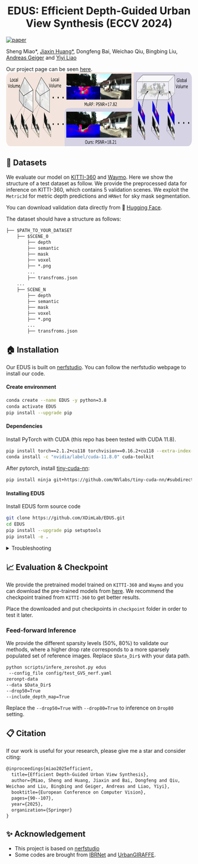 <h1 align="center">EDUS: Efficient Depth-Guided Urban View Synthesis (ECCV 2024)</h1>

[![paper](https://img.shields.io/badge/arXiv-Paper-<COLOR>.svg)](https://arxiv.org/pdf/2407.12395)

Sheng Miao*, [Jiaxin Huang*](https://jaceyhuang.github.io/), Dongfeng Bai, Weichao Qiu, Bingbing Liu, [Andreas Geiger](https://www.cvlibs.net/) and [Yiyi Liao](https://yiyiliao.github.io/) 

Our project page can be seen [here](https://xdimlab.github.io/EDUS/).
<img src="./docs/teaser.png" height="200">
## :book: Datasets
We evaluate our model on [KITTI-360](http://www.cvlibs.net/datasets/kitti-360/) and [Waymo](https://waymo.com/open/download/). Here we show the structure of a test dataset as follow. We provide the preprocessed data for inference on KITTI-360, which contains 5 validation scenes. We exploit the `Metric3d` for metric depth predictions and `HRNet` for sky mask segmentation.

You can download validation data directly from 🤗 [Hugging Face](https://huggingface.co/datasets/cookiemiao/EDUS_infer_dataset/tree/main). 

The dataset should have a structure as follows:
```
├── $PATH_TO_YOUR_DATASET
    ├── $SCENE_0
        ├── depth
        ├── semantic
        ├── mask
        ├── voxel
        ├── *.png
        ...
        ├── transfroms.json
    ...
    ├── SCENE_N
        ├── depth
        ├── semantic
        ├── mask
        ├── voxel
        ├── *.png
        ...
        ├── transfroms.json
```

## :house: Installation
Our EDUS is built on [nerfstudio](https://github.com/nerfstudio-project/nerfstudio). You can follow the nerfstudio webpage to install our code.  


#### Create environment
```bash
conda create --name EDUS -y python=3.8
conda activate EDUS
pip install --upgrade pip
```
#### Dependencies
Install PyTorch with CUDA (this repo has been tested with CUDA 11.8).
```bash
pip install torch==2.1.2+cu118 torchvision==0.16.2+cu118 --extra-index-url https://download.pytorch.org/whl/cu118
conda install -c "nvidia/label/cuda-11.8.0" cuda-toolkit
```
After pytorch, install [tiny-cuda-nn](https://github.com/NVlabs/tiny-cuda-nn):
```bash
pip install ninja git+https://github.com/NVlabs/tiny-cuda-nn/#subdirectory=bindings/torch
```
#### Installing EDUS
Install EDUS form source code
```bash
git clone https://github.com/XDimLab/EDUS.git
cd EDUS
pip install --upgrade pip setuptools
pip install -e .
```


<details>
<summary>Troubleshooting</summary>
<br>

- When installing the `inplace-abn` library, it does not check your CUDA version. If you encounter the following error while running:
```bash
libtorch_cuda_cu.so: cannot open shared object file: No such file or directory
```
Please reinstall `inplace-abn` to match with your CUDA version.
```bash
pip uninstall inplace-abn
rm -r ~/.cache/pip
pip install inplace-abn
```
</details>


## :chart_with_upwards_trend: Evaluation & Checkpoint
We provide the pretrained model trained on `KITTI-360` and `Waymo` and you can download the pre-trained models from  [here](https://huggingface.co/datasets/cookiemiao/EDUS_infer_dataset/tree/main). We recommend the checkpoint trained from `KITTI-360` to get better results.

Place the downloaded and put checkpoints in `checkpoint` folder in order to test it later.

### Feed-forward Inference
We provide the different sparsity levels (50%, 80%) to validate our methods, where a higher drop rate corresponds to a more sparsely populated set of reference images. Replace `$Data_Dir$` with your data path.
```
python scripts/infere_zeroshot.py edus
 --config_file config/test_GVS_nerf.yaml 
zeronpt-data 
--data $Data_Dir$ 
--drop50=True 
--include_depth_map=True
```
Replace the `--drop50=True` with `--drop80=True` to inference on `Drop80` setting.

## :clipboard: Citation

If our work is useful for your research, please give me a star and consider citing:

```
@inproceedings{miao2025efficient,
  title={Efficient Depth-Guided Urban View Synthesis},
  author={Miao, Sheng and Huang, Jiaxin and Bai, Dongfeng and Qiu, Weichao and Liu, Bingbing and Geiger, Andreas and Liao, Yiyi},
  booktitle={European Conference on Computer Vision},
  pages={90--107},
  year={2025},
  organization={Springer}
}
```
## :sparkles: Acknowledgement
- This project is based on [nerfstudio](https://github.com/nerfstudio-project/nerfstudio)
- Some codes are brought from [IBRNet](https://github.com/googleinterns/IBRNet) and [UrbanGIRAFFE](https://github.com/freemty/urbanGIRAFFE).